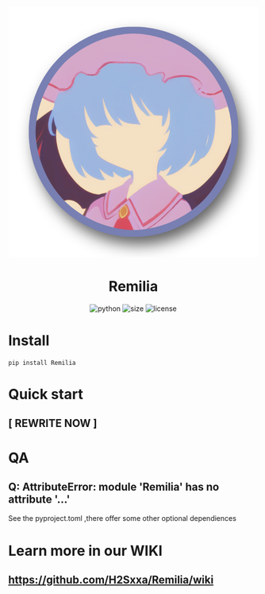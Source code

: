 <div align=center>
  <img src="https://raw.githubusercontent.com/H2Sxxa/Remilia/main/background.png"  alt="[BG](https://raw.githubusercontent.com/H2Sxxa/Remilia/main/background.png)"/>
  <h1 align="center">Remilia</h1> 
</div>
<div align=center>
  <img src="https://img.shields.io/badge/python-3.8+-blue" alt="python">
  <img src="https://img.shields.io/github/languages/code-size/H2Sxxa/Remilia" alt="size">
  <img src="https://img.shields.io/github/license/H2Sxxa/Remilia" alt="license">
</div>

# Install

```shell
pip install Remilia
```

# Quick start

## [ REWRITE NOW ]

# QA

## Q: AttributeError: module 'Remilia' has no attribute '...'

See the pyproject.toml ,there offer some other optional dependiences

# Learn more in our WIKI

## https://github.com/H2Sxxa/Remilia/wiki
